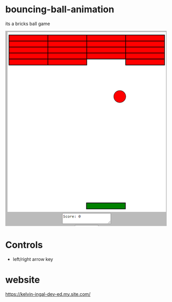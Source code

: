 # bouncing-ball-animation

its a bricks ball game

<img src="https://github.com/ingalkelvin/bouncing-ball-animation/blob/main/bricks.png">


# Controls
-	left/right arrow key


# website 

https://kelvin-ingal-dev-ed.my.site.com/
